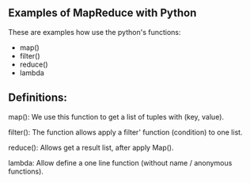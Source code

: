 Examples of MapReduce with Python
---------------------------------

These are examples how use the python's functions:

- map()
- filter()
- reduce()
- lambda

Definitions:
------------
map(): 
We use this function to get a list of tuples with (key, value).

filter(): 
The function allows apply a filter' function (condition) to one list.

reduce(): 
Allows get a result list, after apply Map().

lambda: 
Allow define a one line function (without name / anonymous functions).
